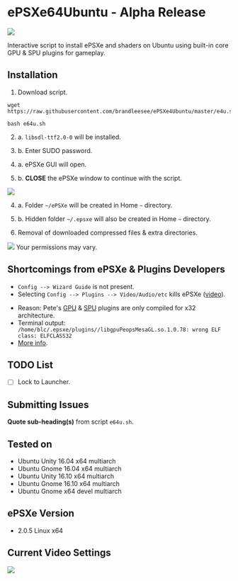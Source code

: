 # ePSXe64Ubuntu - Alpha Release

![](http://i.imgur.com/Ja5u4Dg.png)

Interactive script to install ePSXe and shaders on Ubuntu using built-in core GPU & SPU plugins for gameplay.

## Installation

1. Download script.

```
wget https://raw.githubusercontent.com/brandleesee/ePSXe4Ubuntu/master/e4u.sh

bash e64u.sh
```

2. a. ` libsdl-ttf2.0-0 ` will be installed.

2. b. Enter SUDO password.

3. a. ePSXe GUI will open. 

3. b. **CLOSE** the ePSXe window to continue with the script. 

![](http://i.imgur.com/p8vMQDt.png)

4. a. Folder ` ~/ePSXe ` will be created in Home  ` ~ ` directory.

4. b. Hidden folder ` ~/.epsxe ` will also be created in Home  ` ~ ` directory.

5. Removal of downloaded compressed files & extra directories.

![](http://i.imgur.com/w4Ua94W.png)
Your permissions may vary.

## Shortcomings from ePSXe & Plugins Developers

* ` Config --> Wizard Guide ` is not present.
* Selecting ` Config --> Plugins --> Video/Audio/etc ` kills ePSXe ([video](https://www.youtube.com/watch?v=Ru49bfyXijw)).
 - Reason: Pete's [GPU](http://www.pbernert.com/html/gpu.htm) & [SPU](http://www.pbernert.com/html/spu.htm) plugins are only compiled for x32 architecture.
 - Terminal output:
   `  /home/blc/.epsxe/plugins//libgpuPeopsMesaGL.so.1.0.78: wrong ELF class: ELFCLASS32   `
 - [More info](http://ngemu.com/threads/v2-0-5-linux-x64.188425/).
 
## TODO List

- [ ] Lock to Launcher.

## Submitting Issues

**Quote sub-heading(s)** from script ` e64u.sh `.

## Tested on 

* Ubuntu Unity 16.04 x64 multiarch
* Ubuntu Gnome 16.04 x64 multiarch
* Ubuntu Unity 16.10 x64 multiarch
* Ubuntu Gnome 16.10 x64 multiarch
* Ubuntu Gnome x64 devel multiarch

## ePSXe Version

* 2.0.5 Linux x64

## Current Video Settings

![](http://i.imgur.com/MDQabuy.png)
